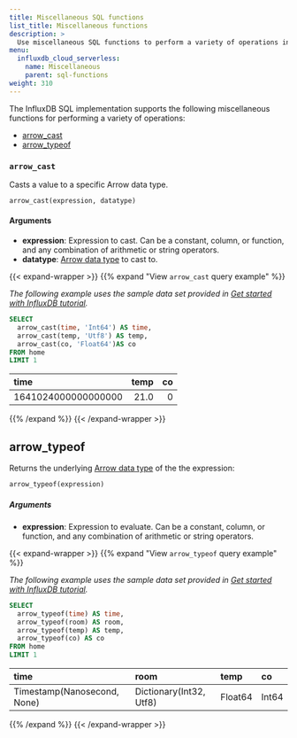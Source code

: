 ```yaml
---
title: Miscellaneous SQL functions
list_title: Miscellaneous functions
description: >
  Use miscellaneous SQL functions to perform a variety of operations in SQL queries.
menu:
  influxdb_cloud_serverless:
    name: Miscellaneous
    parent: sql-functions
weight: 310
---
```


The InfluxDB SQL implementation supports the following miscellaneous functions
for performing a variety of operations:

- [arrow_cast](#arrow_cast)
- [arrow_typeof](#arrow_typeof)
<!-- - [struct](#struct) -->

### `arrow_cast`

Casts a value to a specific Arrow data type.

```sql
arrow_cast(expression, datatype)
```

#### Arguments

- **expression**: Expression to cast.
  Can be a constant, column, or function, and any combination of arithmetic or
  string operators.
- **datatype**: [Arrow data type](https://arrow.apache.org/datafusion/user-guide/sql/data_types.html)
  to cast to.

{{< expand-wrapper >}}
{{% expand "View `arrow_cast` query example" %}}

_The following example uses the sample data set provided in
[Get started with InfluxDB tutorial](/influxdb/cloud-serverless/get-started/write/#construct-line-protocol)._

```sql
SELECT
  arrow_cast(time, 'Int64') AS time,
  arrow_cast(temp, 'Utf8') AS temp,
  arrow_cast(co, 'Float64')AS co
FROM home
LIMIT 1
```

| time                | temp |  co |
| :------------------ | ---: | --: |
| 1641024000000000000 | 21.0 |   0 |

{{% /expand %}}
{{< /expand-wrapper >}}

## arrow_typeof

Returns the underlying [Arrow data type](https://arrow.apache.org/datafusion/user-guide/sql/data_types.html)
of the the expression:

```sql
arrow_typeof(expression)
```

##### Arguments

- **expression**: Expression to evaluate.
  Can be a constant, column, or function, and any combination of arithmetic or
  string operators.

{{< expand-wrapper >}}
{{% expand "View `arrow_typeof` query example" %}}

_The following example uses the sample data set provided in
[Get started with InfluxDB tutorial](/influxdb/cloud-serverless/get-started/write/#construct-line-protocol)._

```sql
SELECT
  arrow_typeof(time) AS time,
  arrow_typeof(room) AS room,
  arrow_typeof(temp) AS temp,
  arrow_typeof(co) AS co
FROM home
LIMIT 1
```

| time                        | room                    | temp    | co    |
| :-------------------------- | :---------------------- | :------ | :---- |
| Timestamp(Nanosecond, None) | Dictionary(Int32, Utf8) | Float64 | Int64 |

{{% /expand %}}
{{< /expand-wrapper >}}

<!--
## struct

Returns an Arrow struct using the specified input expressions.
Fields in the returned struct use the `cN` naming convention.
For example: `c0`, `c1`, `c2`, etc.

```sql
struct(expression1[, ..., expression_n])
```

##### Arguments

- **expression_n**: Expression to include in the output struct.
  Can be a constant, column, or function, and any combination of arithmetic or
  string operators.

{{< expand-wrapper >}}
{{% expand "View `struct` example" %}}

```sql
struct('A', 'B', 3, 4)
-- Returns {c0: A, c1: B, c3: 3, c4: 4}
```
{{% /expand %}}
{{< /expand-wrapper >}}
-->
